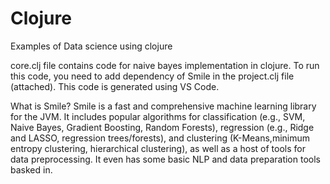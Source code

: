 # Clojure
Examples of Data science using clojure

core.clj file contains code for naive bayes implementation in clojure. To run this code, you need to add dependency of Smile in the project.clj file (attached). This code is generated using VS Code.

What is Smile?
Smile is a fast and comprehensive machine learning library for the JVM. It includes popular algorithms for classification (e.g., SVM, Naive Bayes, Gradient Boosting, Random Forests), regression (e.g., Ridge and LASSO, regression trees/forests), and clustering (K-Means,minimum entropy clustering, hierarchical clustering), as well as a host of tools for data preprocessing. It even has some basic NLP and data preparation tools basked in. 
